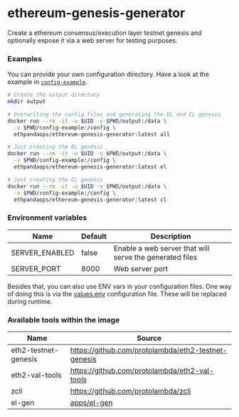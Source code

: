 # ethereum-genesis-generator

Create a ethereum consensus/execution layer testnet genesis and optionally expose it via a web server for testing purposes.

### Examples

You can provide your own configuration directory. Have a look at the example in [`config-example`](config-example).

```sh
# Create the output directory
mkdir output

# Overwriting the config files and generating the EL and CL genesis
docker run --rm -it -u $UID -v $PWD/output:/data \
  -v $PWD/config-example:/config \
  ethpandaops/ethereum-genesis-generator:latest all

# Just creating the EL genesis
docker run --rm -it -u $UID -v $PWD/output:/data \
  -v $PWD/config-example:/config \
  ethpandaops/ethereum-genesis-generator:latest el

# Just creating the CL genesis
docker run --rm -it -u $UID -v $PWD/output:/data \
  -v $PWD/config-example:/config \
  ethpandaops/ethereum-genesis-generator:latest cl
```
### Environment variables

Name           | Default | Description
-------------- |-------- | ----
SERVER_ENABLED | false   | Enable a web server that will serve the generated files
SERVER_PORT    | 8000    | Web server port

Besides that, you can also use ENV vars in your configuration files. One way of doing this is via the [values.env](config-example/values.env) configuration file. These will be replaced during runtime.

### Available tools within the image

Name | Source
---- | ----
eth2-testnet-genesis | https://github.com/protolambda/eth2-testnet-genesis
eth2-val-tools | https://github.com/protolambda/eth2-val-tools
zcli | https://github.com/protolambda/zcli
el-gen | [apps/el-gen](apps/el-gen)
